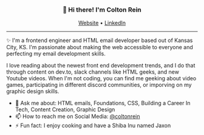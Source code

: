 <h3 align="center">👋 Hi there! I'm Colton Rein</h3>
<p align="center">
  <a href="https://www.coltonrein.com" target="blank_">Website</a> •
  <a href="https://www.linkedin.com/in/coltonrein/">LinkedIn</a>
</p>

---
✨ I'm a frontend engineer and HTML email developer based out of Kansas City, KS. I'm passionate about making the web accessible to everyone and perfecting my email development skills.

I love reading about the newest front end development trends, and I do that through content on dev.to, slack channels like HTML geeks, and new Youtube videos. When I'm not coding, you can find me geeking about video games, participating in different discord communities, or imporving on my graphic design skills. 


- 💬 Ask me about: HTML emails, Foundations, CSS, Building a Career In Tech, Content Creation, Graphic Design
- 📫 How to reach me on Social Media: [@coltonrein](https://www.linkedin.com/in/coltonrein/)
- ⚡ Fun fact: I enjoy cooking and have a Shiba Inu named Jaxon
